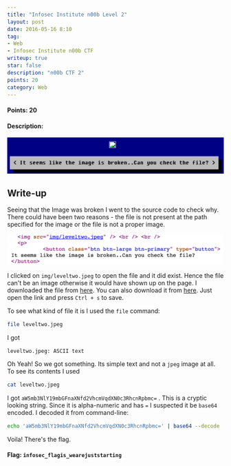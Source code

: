 ```yaml
---
title: "Infosec Institute n00b Level 2"
layout: post
date: 2016-05-16 8:10
tag:
- Web
- Infosec Institute n00b CTF
writeup: true
star: false
description: "n00b CTF 2"
points: 20
category: Web
---
```


#### Points: 20

#### Description:

![Level 2 Description](/assets/images/InfosecInstin00b/desc2.png)

## Write-up

Seeing that the Image was broken I went to the source code to check why. There could have been two reasons - the file is not present at the path specified for the image or the file is not a proper image.

![Level 2 Source](/assets/images/InfosecInstin00b/source2.png)

I clicked on `img/leveltwo.jpeg` to open the file and it did exist. Hence the file can't be an image otherwise it would have shown up on the page. I downloaded the file from [here](http://ctf.infosecinstitute.com/img/leveltwo.jpeg). You can also download it from [here](/assets/images/InfosecInstin00b/leveltwo.jpeg). Just open the link and press `Ctrl + s` to save.

To see what kind of file it is I used the `file` command:

```bash
file leveltwo.jpeg
```

I got

```
leveltwo.jpeg: ASCII text
```

Oh Yeah! So we got something. Its simple text and not a `jpeg` image at all. To see its contents I used

```bash
cat leveltwo.jpeg
```

I got `aW5mb3NlY19mbGFnaXNfd2VhcmVqdXN0c3RhcnRpbmc=` . This is a cryptic looking string. Since it is alpha-numeric and has `=` I suspected it be `base64` encoded. I decoded it from command-line:

```bash
echo 'aW5mb3NlY19mbGFnaXNfd2VhcmVqdXN0c3RhcnRpbmc=' | base64 --decode
```

Voila! There's the flag.

#### Flag: `infosec_flagis_wearejuststarting`
